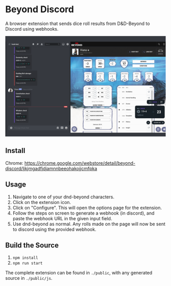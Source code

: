# Beyond Discord

A browser extension that sends dice roll results from D&D-Beyond to Discord using webhooks.

![Demo image](resources/demo.png)

## Install

Chrome: <https://chrome.google.com/webstore/detail/beyond-discord/ljkjmgadfjdjamnnbeeohakojjcmfpka>

## Usage

1. Navigate to one of your dnd-beyond characters.
2. Click on the extension icon.
3. Click on "Configure". This will open the options page for the extension.
4. Follow the steps on screen to generate a webhook (in discord), and paste the webhook URL in the given input field.
5. Use dnd-beyond as normal. Any rolls made on the page will now be sent to discord using the provided webhook.

## Build the Source

1. `npm install`
2. `npm run start`

The complete extension can be found in `./public`, with any generated source in `./public/js`.
